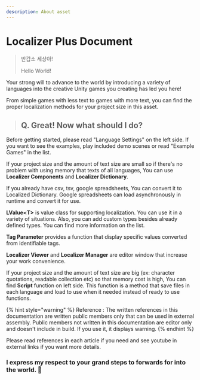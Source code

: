 ```yaml
---
description: About asset
---
```


# Localizer Plus Document

> 반갑소 세상아!
>
> Hello World!

Your strong will to advance to the world by introducing a variety of languages into the creative Unity games you creating has led you here!

From simple games with less text to games with more text, you can find the proper localization methods for your project size in this asset.

> ## Q. Great! Now what should I do?

Before getting started, please read "Language Settings" on the left side. If you want to see the examples, play included demo scenes or read "Example Games" in the list.

If your project size and the amount of text size are small so if there's no problem with using memory that texts of all languages, You can use **Localizer Components** and **Localizer Dictionary**.

If you already have csv, tsv, google spreadsheets, You can convert it to Localized Dictionary. Google spreadsheets can load asynchronously in runtime and convert it for use.

**LValue&lt;T&gt;** is value class for supporting localization. You can use it in a variety of situations. Also, you can add custom types besides already defined types. You can find more information on the list.

**Tag Parameter** provides a function that display specific values converted from identifiable tags.

**Localizer Viewer** and **Localizer Manager** are editor window that increase your work convenience.

If your project size and the amount of text size are big \(ex: character quotations, readable collection etc\) so that memory cost is high, You can find **Script** function on left side. This function is a method that save files in each language and load to use when it needed instead of ready to use functions.

{% hint style="warning" %}
Reference : The written references in this documentation are written public members only that can be used in external assembly. Public members not written in this documentation are editor only and doesn't include in build. If you use it, it displays warning.
{% endhint %}

Please read references in each article if you need and see youtube in external links if you want more details.

### I express my respect to your grand steps to forwards for into the world. 🙂

